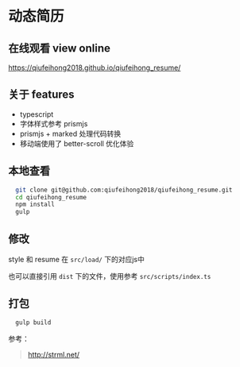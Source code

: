 # 动态简历

## 在线观看 view online

https://qiufeihong2018.github.io/qiufeihong_resume/

## 关于 features

- typescript
- 字体样式参考 prismjs
- prismjs + marked 处理代码转换
- 移动端使用了 better-scroll 优化体验


## 本地查看

```bash
  git clone git@github.com:qiufeihong2018/qiufeihong_resume.git
  cd qiufeihong_resume
  npm install
  gulp
```

## 修改

style 和 resume 在 `src/load/` 下的对应js中

也可以直接引用 `dist` 下的文件，使用参考 `src/scripts/index.ts`

## 打包

```bash
  gulp build
```

参考：

> http://strml.net/
